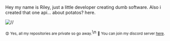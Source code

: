 Hey my name is Riley, just a little developer creating dumb software. Also i created that one api... about potatos? here.

![//](https://i.giphy.com/media/BzyTuYCmvSORqs1ABM/giphy.webp)

<sub>😡 Yes, all my repositories are private so go away.</sub>\n
<sub>🦖 You can join my discord server [here](https://discord.gg/bxhmeF388E).</sub>
